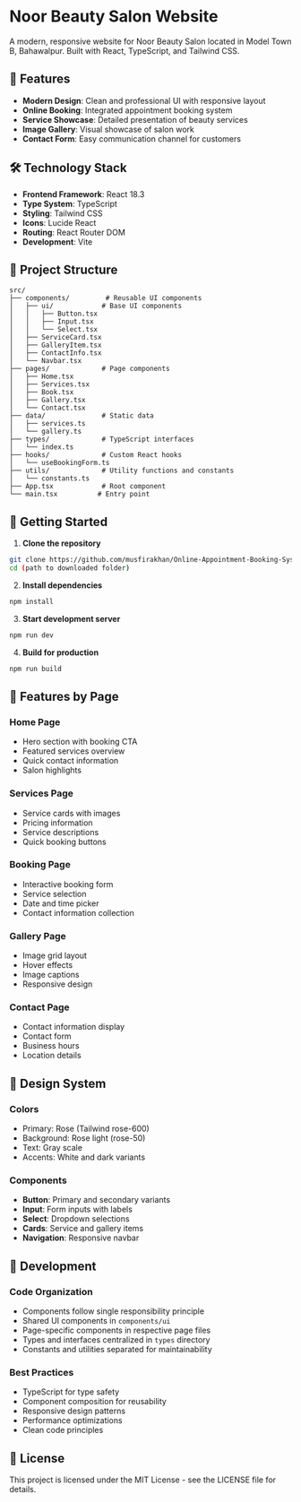 # Noor Beauty Salon Website

A modern, responsive website for Noor Beauty Salon located in Model Town B, Bahawalpur. Built with React, TypeScript, and Tailwind CSS.

## 🌟 Features

- **Modern Design**: Clean and professional UI with responsive layout
- **Online Booking**: Integrated appointment booking system
- **Service Showcase**: Detailed presentation of beauty services
- **Image Gallery**: Visual showcase of salon work
- **Contact Form**: Easy communication channel for customers

## 🛠️ Technology Stack

- **Frontend Framework**: React 18.3
- **Type System**: TypeScript
- **Styling**: Tailwind CSS
- **Icons**: Lucide React
- **Routing**: React Router DOM
- **Development**: Vite

## 📁 Project Structure

```
src/
├── components/         # Reusable UI components
│   ├── ui/            # Base UI components
│   │   ├── Button.tsx
│   │   ├── Input.tsx
│   │   └── Select.tsx
│   ├── ServiceCard.tsx
│   ├── GalleryItem.tsx
│   ├── ContactInfo.tsx
│   └── Navbar.tsx
├── pages/             # Page components
│   ├── Home.tsx
│   ├── Services.tsx
│   ├── Book.tsx
│   ├── Gallery.tsx
│   └── Contact.tsx
├── data/              # Static data
│   ├── services.ts
│   └── gallery.ts
├── types/             # TypeScript interfaces
│   └── index.ts
├── hooks/             # Custom React hooks
│   └── useBookingForm.ts
├── utils/             # Utility functions and constants
│   └── constants.ts
├── App.tsx            # Root component
└── main.tsx          # Entry point
```

## 🚀 Getting Started

1. **Clone the repository**
```bash
git clone https://github.com/musfirakhan/Online-Appointment-Booking-System-.git
cd (path to downloaded folder)
```

2. **Install dependencies**
```bash
npm install
```

3. **Start development server**
```bash
npm run dev
```

4. **Build for production**
```bash
npm run build
```

## 📱 Features by Page

### Home Page
- Hero section with booking CTA
- Featured services overview
- Quick contact information
- Salon highlights

### Services Page
- Service cards with images
- Pricing information
- Service descriptions
- Quick booking buttons

### Booking Page
- Interactive booking form
- Service selection
- Date and time picker
- Contact information collection

### Gallery Page
- Image grid layout
- Hover effects
- Image captions
- Responsive design

### Contact Page
- Contact information display
- Contact form
- Business hours
- Location details

## 🎨 Design System

### Colors
- Primary: Rose (Tailwind rose-600)
- Background: Rose light (rose-50)
- Text: Gray scale
- Accents: White and dark variants

### Components
- **Button**: Primary and secondary variants
- **Input**: Form inputs with labels
- **Select**: Dropdown selections
- **Cards**: Service and gallery items
- **Navigation**: Responsive navbar

## 🔧 Development

### Code Organization
- Components follow single responsibility principle
- Shared UI components in `components/ui`
- Page-specific components in respective page files
- Types and interfaces centralized in `types` directory
- Constants and utilities separated for maintainability

### Best Practices
- TypeScript for type safety
- Component composition for reusability
- Responsive design patterns
- Performance optimizations
- Clean code principles

## 📄 License

This project is licensed under the MIT License - see the LICENSE file for details.

